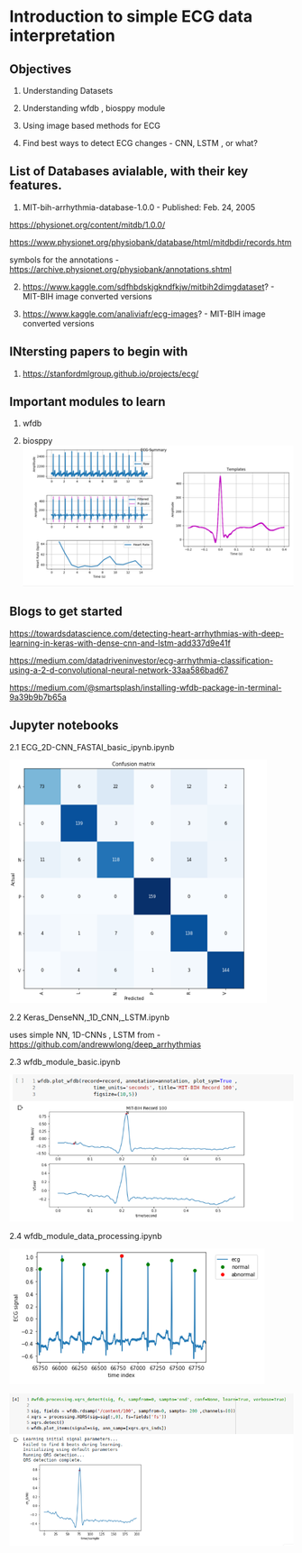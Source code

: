# Introduction to simple ECG data interpretation

## Objectives
1. Understanding Datasets

2. Understanding wfdb , biosppy module

3. Using image based methods for ECG

4. Find best ways to detect ECG changes - CNN, LSTM , or what?
 


## List of Databases avialable, with their key features.

1. MIT-bih-arrhythmia-database-1.0.0   - Published: Feb. 24, 2005

https://physionet.org/content/mitdb/1.0.0/

https://www.physionet.org/physiobank/database/html/mitdbdir/records.htm

symbols for the annotations - https://archive.physionet.org/physiobank/annotations.shtml

2. https://www.kaggle.com/sdfhbdskjgkndfkjw/mitbih2dimgdataset?  - MIT-BIH image converted versions

3. https://www.kaggle.com/analiviafr/ecg-images?   - MIT-BIH image converted versions


## INtersting papers to begin with 

1. https://stanfordmlgroup.github.io/projects/ecg/


## Important modules to learn
1. wfdb

2. biosppy
![Biosppy module output for ECG](Images/22.png)

## Blogs to get started

https://towardsdatascience.com/detecting-heart-arrhythmias-with-deep-learning-in-keras-with-dense-cnn-and-lstm-add337d9e41f

https://medium.com/datadriveninvestor/ecg-arrhythmia-classification-using-a-2-d-convolutional-neural-network-33aa586bad67

https://medium.com/@smartsplash/installing-wfdb-package-in-terminal-9a39b9b7b65a


## Jupyter notebooks 
2.1 ECG_2D-CNN_FASTAI_basic_ipynb.ipynb

![Results from 2d-CNN](Images/21.png)

2.2 Keras_DenseNN,_1D_CNN,_LSTM.ipynb

uses simple NN, 1D-CNNs , LSTM        from - https://github.com/andrewwlong/deep_arrhythmias


2.3 wfdb_module_basic.ipynb

![Drawing an ECG signal](Images/10.png)


2.4 wfdb_module_data_processing.ipynb

![Plotting Local peaks](Images/11.png)

![Detecting QRS peaks](Images/12.png)




